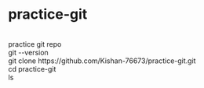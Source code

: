 # practice-git
<br>
practice git repo
<br>
git --version
<br>
git clone https://github.com/Kishan-76673/practice-git.git
<br>
cd practice-git
<br>
ls

